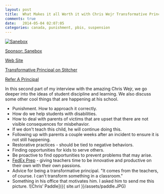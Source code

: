 ```yaml
---
layout: post
title:  What Makes it all Worth it with Chris Wejr Transformative Principal 022 
comments: true
date:   2014-05-04 02:07:05
categories: canada, punishment, pbis, suspension
---
```


<a href="http://mbsy.co/3jbnc" target="_blank" style="outline:none;border:none;"><img src="https://ambassador-api.s3.amazonaws.com/files/810_Sep_10_2013_00_03_15.jpg" alt="Sanebox" border="0" /></a>

[Sponsor: Sanebox](http://bit.ly/1mLVUtj)



[Web Site](http://transformativeprincipal.com)

[Transformative Principal on Stitcher](http://www.stitcher.com/s?fid=44392&refid=stpr)

[Refer A Principal](https://docs.google.com/forms/d/1pI7a1e-rszZkDurFR2Jw9aXYjOX0XfCcJ-uTsgNiAmo/viewform)


In this second part of my interview with the amazing Chris Wejr, we go deeper into the ideas of student discipline and learning. We also discuss some other cool things that are happening at his school. 

* Punishment. How to approach it correctly. 
* How do we help students with disabilities.
* How to deal with parents of victims that are upset that there are not visible consequences for misbehavior. 
* If we don't teach this child, he will continue doing this. 
* Following up with parents a couple weeks after an incident to ensure it is not still happening. 
* Restorative practices - should be tied to negative behaviors. 
* Finding opportunities for kids to serve others. 
* Be proactive to find opportunities to prevent problems that may arise. 
* [FedEx Prep](http://connectedprincipals.com/archives/1430) - giving teachers time to be innovative and productive on their own with their own passions. 
* Advice for being a transformative principal. "It comes from the teachers, of course. I can't transform something in a classroom."
* Something in his office that motivates him. I asked him to send me this picture. ![Chris’ Paddle]({{ site.url }}/assets/paddle.JPG)